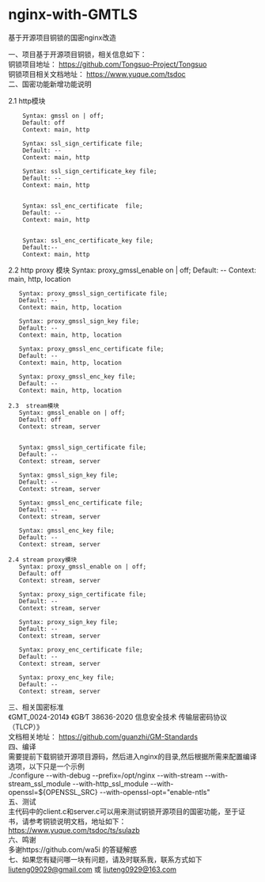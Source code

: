 # nginx-with-GMTLS
基于开源项目铜锁的国密nginx改造


一、项目基于开源项目铜锁，相关信息如下：  
铜锁项目地址： https://github.com/Tongsuo-Project/Tongsuo  
铜锁项目相关文档地址： https://www.yuque.com/tsdoc  
二、国密功能新增功能说明
   
   2.1  http模块
        
		Syntax: gmssl on | off;
		Default: off
		Context: main, http 
		
	    Syntax: ssl_sign_certificate file;
		Default: --
		Context: main, http 
		
	    Syntax: ssl_sign_certificate_key file;
		Default: --
		Context: main, http 
		
		
	    Syntax: ssl_enc_certificate  file;
		Default: --
		Context: main, http 
		
		
	    Syntax: ssl_enc_certificate_key file;
		Default:--
		Context: main, http 
   2.2 http proxy 模块
       Syntax: proxy_gmssl_enable on | off;
	   Default: -- 
	   Context: main, http, location
	   
	   Syntax: proxy_gmssl_sign_certificate file;
	   Default: --
	   Context: main, http, location
	   
	   Syntax: proxy_gmssl_sign_key file;
	   Default: --
	   Context: main, http, location
	   
	   Syntax: proxy_gmssl_enc_certificate file;
	   Default: --
	   Context: main, http, location
	   
	   Syntax: proxy_gmssl_enc_key file;
	   Default: --
	   Context: main, http, location
	   
	2.3  stream模块
	   Syntax: gmssl_enable on | off;
	   Default: off
	   Context: stream, server
	   
	   
	   Syntax: gmssl_sign_certificate file;
	   Default: --
	   Context: stream, server
	   
	   Syntax: gmssl_sign_key file;
	   Default: --
	   Context: stream, server
	   
	   Syntax: gmssl_enc_certificate file;
	   Default: --
	   Context: stream, server
	   
	   Syntax: gmssl_enc_key file;
	   Default: --
	   Context: stream, server
	   
	2.4 stream proxy模块
       Syntax: proxy_gmssl_enable on | off;
       Default: off
       Context:	stream, server 

       Syntax: proxy_sign_certificate file;
       Default: --
       Context: stream, server 	   
	   
	   Syntax: proxy_sign_key file;
       Default: --
       Context: stream, server 
	   
	   Syntax: proxy_enc_certificate file;
       Default: --
       Context: stream, server 
	   
	   Syntax: proxy_enc_key file;
       Default: --
       Context: stream, server 
	   
三、相关国密标准  
《GMT_0024-2014》 《GB∕T 38636-2020 信息安全技术 传输层密码协议（TLCP）》  
文档相关地址： https://github.com/guanzhi/GM-Standards  
四、编译  
需要提前下载铜锁开源项目源码，然后进入nginx的目录,然后根据所需来配置编译选项，以下只是一个示例  
./configure --with-debug --prefix=/opt/nginx --with-stream --with-stream_ssl_module --with-http_ssl_module --with-openssl=${OPENSSL_SRC} --with-openssl-opt="enable-ntls"  
五、测试  
主代码中的client.c和server.c可以用来测试铜锁开源项目的国密功能，至于证书，请参考铜锁说明文档，地址如下：  
https://www.yuque.com/tsdoc/ts/sulazb  
六、鸣谢  
多谢https://github.com/wa5i 的答疑解惑  
七、如果您有疑问哪一块有问题，请及时联系我，联系方式如下  
liuteng09029@gmail.com 或 liuteng0929@163.com
